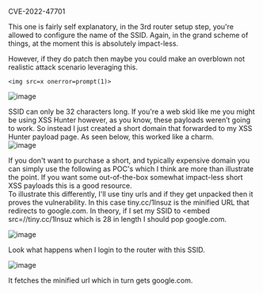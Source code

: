 CVE-2022-47701

This one is fairly self explanatory, in the 3rd router setup step, you're allowed to configure the name of the SSID. Again, in the grand scheme of things, at the moment this is absolutely impact-less.         

However, if they do patch then maybe you could make an overblown not realistic attack scenario leveraging this.               

`<img src=x onerror=prompt(1)>` 

![image](https://user-images.githubusercontent.com/25066959/207156053-e2c09c2f-ed42-47cf-852b-ecd1fed3eb06.png)     

SSID can only be 32 characters long. If you're a web skid like me you might be using XSS Hunter however, as you know, these payloads weren’t going to work. So instead I just created a short domain that forwarded to my XSS Hunter payload page. As seen below, this worked like a charm.         
![image](https://user-images.githubusercontent.com/25066959/207156251-90c3be3c-3445-486b-869f-4d835d4f0bd9.png)        

If you don't want to purchase a short, and typically expensive domain you can simply use the following as POC's which I think are more than illustrate the point. If you want some out-of-the-box somewhat impact-less short XSS payloads this is a good resource.             
To illustrate this differently, I'll use tiny urls and if they get unpacked then it proves the vulnerability. In this case tiny.cc/1lnsuz is the minified URL that redirects to google.com. In theory, if I set my SSID to <embed src=//tiny.cc/1lnsuz which is 28 in length I should pop google.com.           

![image](https://user-images.githubusercontent.com/25066959/207156208-45f0928e-b7d2-4de4-878f-0a3b4bd031e5.png)       

Look what happens when I login to the router with this SSID.         

![image](https://user-images.githubusercontent.com/25066959/207156341-28a2e39f-42a8-433a-abf1-27bb6328ce0b.png)

 
It fetches the minified url which in turn gets google.com.         
